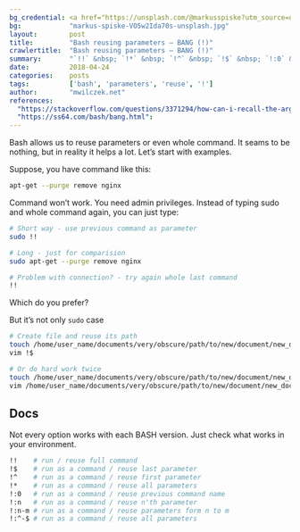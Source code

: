 ```yaml
---
bg_credential: <a href="https://unsplash.com/@markusspiske?utm_source=unsplash&utm_medium=referral&utm_content=creditCopyText">Markus Spiske</a> on <a href="https://unsplash.com/?utm_source=unsplash&utm_medium=referral&utm_content=creditCopyText">Unsplash</a>
bg:            "markus-spiske-VO5w2Ida70s-unsplash.jpg"
layout:        post
title:         "Bash reusing parameters – BANG (!)"
crawlertitle:  "Bash reusing parameters – BANG (!)"
summary:       "`!!` &nbsp; `!*` &nbsp; `!^` &nbsp; `!$` &nbsp; `!:0` &nbsp; `!:n-m`"
date:          2018-04-24
categories:    posts
tags:          ['bash', 'parameters', 'reuse', '!']
author:        "mwilczek.net"
references:
  "https://stackoverflow.com/questions/3371294/how-can-i-recall-the-argument-of-the-previous-bash-command":
  "https://ss64.com/bash/bang.html":
---
```


Bash allows us to reuse parameters or even whole command. It seams to be nothing, but in reality it helps a lot. Let’s start with examples.

Suppose, you have command like this:

```bash
apt-get --purge remove nginx
```

Command won’t work. You need admin privileges. Instead of typing sudo and whole command again, you can just type:

```bash
# Short way - use previous command as parameter
sudo !!

# Long - just for comparision
sudo apt-get --purge remove nginx

# Problem with connection? - try again whole last command
!!
```

Which do you prefer?

But it’s not only `sudo` case

```bash
# Create file and reuse its path
touch /home/user_name/documents/very/obscure/path/to/new/document/new_document_with_obscure_path.md
vim !$

# Or do hard work twice
touch /home/user_name/documents/very/obscure/path/to/new/document/new_document_with_obscure_path.md
vim /home/user_name/documents/very/obscure/path/to/new/document/new_document_with_obscure_path.md
```

## Docs

Not every option works with each BASH version. Just check what works in your environment.

```bash
!!    # run / reuse full command
!$    # run as a command / reuse last parameter
!^    # run as a command / reuse first parameter
!*    # run as a command / reuse all parameters
!:0   # run as a command / reuse previous command name
!:n   # run as a command / reuse n'th parameter
!:n-m # run as a command / reuse parameters form n to m
!:^-$ # run as a command / reuse all parameters
```

